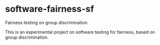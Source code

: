 # software-fairness-sf
Fairness testing on group discrimination

This is an experimental project on software testing for fairness, based on group discrimination.